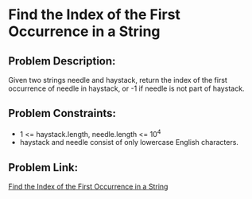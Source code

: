 
# Find the Index of the First Occurrence in a String

## Problem Description: 
Given two strings needle and haystack, return the index of the first occurrence of needle in haystack, or -1 if needle is not part of haystack.


## Problem Constraints:
* 1 <= haystack.length, needle.length <= 10<sup>4</sup>
* haystack and needle consist of only lowercase English characters.

## Problem Link:
[Find the Index of the First Occurrence in a String](https://leetcode.com/problems/remove-duplicates-from-sorted-array/description/)
